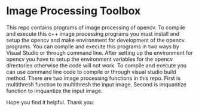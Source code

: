 

# Image Processing Toolbox

This repo contains programs of image processing of opencv.
To compile and execute this c++ image processing programs you must install and setup the opencv and make environment for development of the opencv programs.
You can compile and execute this programs in two ways by Visual Studio or through command line.
After setting up the environment for opencv you have to setup the environment variables for the opencv directories otherwise the code will not work.
To compile and execute you can use command line code to compile or through visual studio build method.
There are two image processing functions in this repo.
First is multithresh function to multithresh the input image.
Second is imquantize function to imquantize the input image.

Hope you find it helpful.
Thank you.

